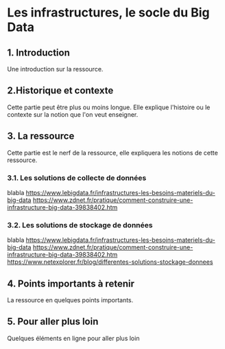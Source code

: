 # Les infrastructures, le socle du Big Data

## 1. Introduction
Une introduction sur la ressource.

## 2.Historique et contexte
Cette partie peut être plus ou moins longue. Elle explique l'histoire ou le contexte sur la notion que l'on veut enseigner.

## 3. La ressource
Cette partie est le nerf de la ressource, elle expliquera les notions de cette ressource.

### 3.1. Les solutions de collecte de données
blabla
https://www.lebigdata.fr/infrastructures-les-besoins-materiels-du-big-data
https://www.zdnet.fr/pratique/comment-construire-une-infrastructure-big-data-39838402.htm

### 3.2. Les solutions de stockage de données
blabla
https://www.lebigdata.fr/infrastructures-les-besoins-materiels-du-big-data
https://www.zdnet.fr/pratique/comment-construire-une-infrastructure-big-data-39838402.htm
https://www.netexplorer.fr/blog/differentes-solutions-stockage-donnees

## 4. Points importants à retenir
La ressource en quelques points importants.

## 5. Pour aller plus loin
Quelques éléments en ligne pour aller plus loin

